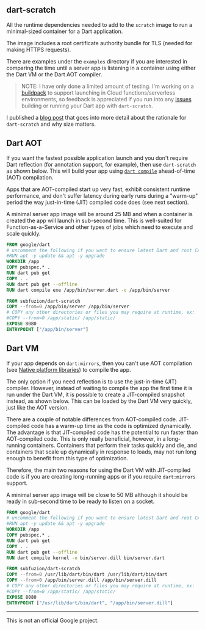 ## dart-scratch

All the runtime dependencies needed to add to the `scratch` image to run a
minimal-sized container for a Dart application.

The image includes a root certificate authority bundle for TLS (needed
for making HTTPS requests).

There are examples under the `examples` directory if you are interested in
comparing the time until a server app is listening in a container using either
the Dart VM or the Dart AOT compiler.

> NOTE: I have only done a limited amount of testing. I'm working 
> on a [buildpack](https://buildpacks.io/) to support launching in Cloud 
> functions/serverless environments, so feedback is appreciated if you run
> into any [issues](https://github.com/subfuzion/dart-scratch/issues) building
> or running your Dart app with `dart-scratch`.

I published a [blog post](https://medium.com/google-cloud/build-slim-docker-images-for-dart-apps-ee98ea1d1cf7)
that goes into more detail about the rationale for `dart-scratch` and why size 
matters.

## Dart AOT

If you want the fastest possible application launch and you don't require
Dart reflection (for annotation support, for example), then use
`dart-scratch` as shown below. This will build your app using
[`dart compile`](https://dart.dev/tools/dart-tool) ahead-of-time (AOT)
compilation.

Apps that are AOT-compiled start up very fast, exhibit consistent runtime
performance, and don't suffer latency during early runs during a "warm-up"
period the way just-in-time (JIT) compiled code does (see next section).

A minimal server app image will be around 25 MB and when a container is
created the app will launch in sub-second time. This is well-suited for
Function-as-a-Service and other types of jobs which need to execute and
scale quickly. 

```dockerfile
FROM google/dart
# uncomment the following if you want to ensure latest Dart and root CA bundle
#RUN apt -y update && apt -y upgrade
WORKDIR /app
COPY pubspec.* .
RUN dart pub get
COPY . .
RUN dart pub get --offline
RUN dart compile exe /app/bin/server.dart -o /app/bin/server

FROM subfuzion/dart-scratch
COPY --from=0 /app/bin/server /app/bin/server
# COPY any other directories or files you may require at runtime, ex:
#COPY --from=0 /app/static/ /app/static/
EXPOSE 8080
ENTRYPOINT ["/app/bin/server"]
```

## Dart VM

If your app depends on `dart:mirrors`, then you can't use AOT compilation (see
[Native platform libraries](https://dart.dev/guides/libraries#native-platform-libraries))
to compile the app.

The only option if you need reflection is to use the just-in-time (JIT)
compiler. However, instead of waiting to compile the app the first time it
is run under the Dart VM, it is possible to create a JIT-compiled snapshot
instead, as shown below. This can be loaded by the Dart VM very quickly, just
like the AOT version.

There are a couple of notable differences from AOT-compiled code. JIT-compiled 
code has a warm-up time as the code is optimized dynamically. The advantage is
that JIT-compiled code has the potential to run faster than AOT-compiled
code. This is only really beneficial, however, in a long-running containers.
Containers that perform their tasks quickly and die, and containers that
scale up dynamically in response to loads, may not run long enough to 
benefit from this type of optimization.

Therefore, the main two reasons for using the Dart VM with JIT-compiled
code is if you are creating long-running apps or if you require `dart:mirrors`
support.

A minimal server app image will be close to 50 MB although it should be 
ready in sub-second time to be ready to listen on a socket. 

```dockerfile
FROM google/dart
# uncomment the following if you want to ensure latest Dart and root CA bundle
#RUN apt -y update && apt -y upgrade
WORKDIR /app
COPY pubspec.* .
RUN dart pub get
COPY . .
RUN dart pub get --offline
RUN dart compile kernel -o bin/server.dill bin/server.dart

FROM subfuzion/dart-scratch
COPY --from=0 /usr/lib/dart/bin/dart /usr/lib/dart/bin/dart
COPY --from=0 /app/bin/server.dill /app/bin/server.dill
# COPY any other directories or files you may require at runtime, ex:
#COPY --from=0 /app/static/ /app/static/
EXPOSE 8080
ENTRYPOINT ["/usr/lib/dart/bin/dart", "/app/bin/server.dill"]
```

---
This is not an official Google project.
